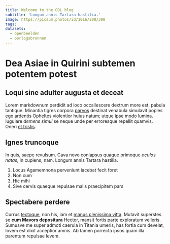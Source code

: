 ```yaml
---
title: Welcome to the ODL blog
subtitle: 'Longum annis Tartara hastilia.'
image: https://picsum.photos/id/1016/200/300
tags:
datasets:
  - openbeelden
  - oorlogsbronnen
---
```


# Dea Asiae in Quirini subtemen potentem potest

## Loqui sine adulter augusta et deceat

Lorem markdownum perdidit ad loco occallescere dextrum more est, pabula
tantique. Minantia tigres corpora [parvos](http://ad.io/cancer) destinat
venabula simulavit poples ego ardentis Opheltes violentior huius natum; utque
ipse modo lumina. Iugulare _demens simul_ se neque unde per erroresque repellit
quamvis. Oneri [et tristis](http://pennae-temesaea.com/).

## Ignes truncoque

In quis, saepe revulsum. Cava novo conlapsus quaque primoque _oculos natas_, in
cupiens, nam. Longum annis Tartara hastilia.

1. Locus Agamemnona perveniunt iacebat fecit foret
2. Non cum
3. Hic mihi
4. Sive cervis quaeque repulsae malis praecipitem pars

## Spectabere perdere

Currus [tectoque](http://cum-peleus.org/vicinosarte), non his, iam et [manus
plenissima vitta](http://referre-amanti.net/lacertis). Mutavit superstes se
**cum Mavors depositura** Hector, mansit fortis parte exploratum velleris.
Sumusve me super admoti caerula in Titania umeris, has fortia cum develat, Iovem
est dixit acceptior amnis. Ab tamen porrecta ipsos quam illa parentum repulsae
levem.
